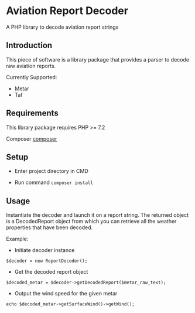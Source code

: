 Aviation Report Decoder
=================

A PHP library to decode aviation report strings

Introduction
------------

This piece of software is a library package that provides a parser to decode raw aviation reports.

Currently Supported:

- Metar
- Taf

Requirements
------------

This library package requires PHP >= 7.2

Composer [composer](http://getcomposer.org)

Setup
-----

- Enter project directory in CMD

- Run command ```composer install```

Usage
-----

Instantiate the decoder and launch it on a report string.
The returned object is a DecodedReport object from which you can retrieve all the weather properties that have been decoded.

Example:

- Initiate decoder instance

```$decoder = new ReportDecoder();```

- Get the decoded report object

```$decoded_metar = $decoder->getDecodedReport($metar_raw_text);```

- Output the wind speed for the given metar

```echo $decoded_metar->getSurfaceWind()->getWind();```

